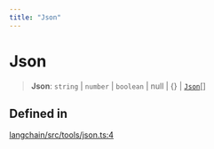 ```yaml
---
title: "Json"
---
```


# Json

> **Json**: `string` \| `number` \| `boolean` \| null \| \{} \| [`Json`](Json.md)[]

## Defined in

[langchain/src/tools/json.ts:4](https://github.com/hwchase17/langchainjs/blob/ddf2996/langchain/src/tools/json.ts#L4)
